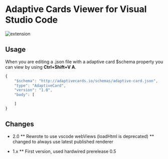 # Adaptive Cards Viewer for Visual Studio Code

![extension](https://adaptivecards.io/content/vscode-extension.png)

## Usage 
When you are editing a .json file with a adaptive card $schema property you can view by using **Ctrl+Shift+V A**.

```javascript
{
    "$schema": "http://adaptivecards.io/schemas/adaptive-card.json",
    "type": "AdaptiveCard",
    "version": "1.0",
    "body": [

    ]
}
```


## Changes
* 2.0 
** Rewrote to use vscode webViews (loadHtml is deprecated)
** changed to always use latest published renderer 

* 1.x
** First version, used hardwired prerelease 0.5 
